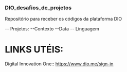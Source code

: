 ### DIO_desafios_de_projetos
Repositório para receber os códigos da plataforma DIO

 -- Projetos:        --Contexto    --Data    -- Linguagem

# LINKS UTÉIS:
Digital Innovation One::  https://www.dio.me/sign-in
